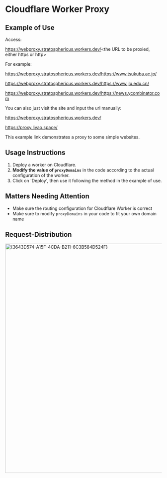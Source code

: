 # Cloudflare Worker Proxy

## Example of Use

Access:

https://webproxy.stratosphericus.workers.dev/<the URL to be proxied, either https or http>

For example:

https://webproxy.stratosphericus.workers.dev/https://www.tsukuba.ac.jp/

https://webproxy.stratosphericus.workers.dev/https://www.jlu.edu.cn/

https://webproxy.stratosphericus.workers.dev/https://news.ycombinator.com

You can also just visit the site and input the url manually:

https://webproxy.stratosphericus.workers.dev/

https://proxy.liyao.space/

This example link demonstrates a proxy to some simple websites.

## Usage Instructions

1. Deploy a worker on Cloudflare.
2. **Modify the value of `proxyDomains`** in the code according to the actual configuration of the worker. 
3. Click on 'Deploy', then use it following the method in the example of use.

## Matters Needing Attention

- Make sure the routing configuration for Cloudflare Worker is correct
- Make sure to modify  `proxyDomains`  in your code to fit your own domain name

## Request-Distribution
<img width="736" alt="{3643D574-A15F-4CDA-B211-6C3B584D524F}" src="https://github.com/user-attachments/assets/4a81d1bc-3870-4ab8-9327-372286876824" />


